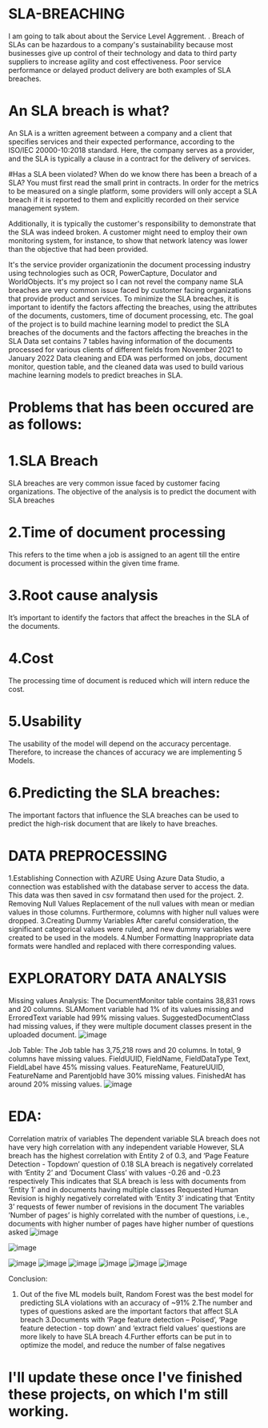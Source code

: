 # SLA-BREACHING
I am going to talk about  about the Service Level Aggrement. .
Breach of SLAs can be hazardous to a company's sustainability because most businesses give up control of their technology and data to third party suppliers to increase agility and cost effectiveness. Poor service performance or delayed product delivery are both examples of SLA breaches.

# An SLA breach is what?
An SLA is a written agreement between a company and a client that specifies services and their expected performance, according to the ISO/IEC 20000-10:2018 standard. Here, the company serves as a provider, and the SLA is typically a clause in a contract for the delivery of services.

#Has a SLA been violated? When do we know there has been a breach of a SLA?
You must first read the small print in contracts. In order for the metrics to be measured on a single platform, some providers will only accept a SLA breach if it is reported to them and explicitly recorded on their service management system.

Additionally, it is typically the customer's responsibility to demonstrate that the SLA was indeed broken. A customer might need to employ their own monitoring system, for instance, to show that network latency was lower than the objective that had been provided.

It's the service provider organizationin the document processing industry using technologies such as OCR, PowerCapture, Doculator and WorldObjects. It's my project so I can not revel the company name 
SLA breaches are very common issue faced by customer facing organizations that provide product and services. To minimize the SLA breaches, it is important to identify
the factors affecting the breaches, using the attributes of the documents, customers, time of document processing, etc.
The goal of the project is to build machine learning model to predict the SLA breaches of the documents and the factors affecting the breaches in the SLA
 Data set contains 7 tables having information of the documents processed for various
clients of different fields from November 2021 to January 2022
 Data cleaning and EDA was performed on jobs, document monitor, question table,
and the cleaned data was used to build various machine learning models to predict
breaches in SLA.

# Problems that has been occured are as follows:
# 1.SLA Breach
SLA breaches are very common issue faced  by customer facing organizations. The objective of the analysis is to predict the document with SLA breaches
# 2.Time of document processing
This refers to the time when a job is assigned to an agent till the entire document is processed within the given time frame.
# 3.Root cause analysis 
It’s important to identify the factors that affect the breaches in the SLA of the documents.
# 4.Cost
The processing time of document is reduced which will intern reduce the cost.
# 5.Usability
The usability of the model will depend on the accuracy percentage. Therefore, to increase the chances of accuracy we are implementing 5 Models. 
# 6.Predicting the SLA breaches:
The important factors that influence the SLA breaches can be used to predict the high-risk document that are likely to have breaches.

# DATA PREPROCESSING
1.Establishing Connection with AZURE
Using Azure Data Studio, a connection was established with the database server to access the data. This data was then saved in csv formatand then used for the project.
2. Removing Null Values
Replacement of the null values with mean or median values in those columns. Furthermore, columns with higher null values were dropped.
3.Creating Dummy Variables
After careful consideration, the significant categorical values were ruled, and new dummy variables were created to be used in the models.
4.Number Formatting
Inappropriate data formats were handled and replaced with there corresponding values.

# EXPLORATORY DATA ANALYSIS
Missing values Analysis:
The DocumentMonitor table contains 38,831 rows and 20 columns. SLAMoment variable had 1% of its values missing and ErroredText variable had 99% missing values. SuggestedDocumentClass had missing values, if they were multiple document classes present in the uploaded document.
![image](https://user-images.githubusercontent.com/81670865/178589021-61c9572b-afea-4436-af1a-752ee0e30905.png)

Job Table:
The Job table has 3,75,218 rows and 20 columns. In total, 9 columns have missing values. FieldUUID, FieldName, FieldDataType Text, FieldLabel have 45% missing values. FeatureName, FeatureUUID, FeatureName and ParentjobId have 30% missing values. FinishedAt has around 20% missing values.
![image](https://user-images.githubusercontent.com/81670865/178589216-17c474ff-90c0-4cbd-85c4-ae3747ad99ea.png)

# EDA:
Correlation matrix of variables
The dependent variable SLA breach does not have very high correlation with any independent variable
However, SLA breach has the highest correlation with Entity 2 of 0.3, and ‘Page Feature Detection - Topdown’ question of 0.18
SLA breach is negatively correlated with ‘Entity 2’ and ‘Document Class’ with values -0.26 and -0.23 respectively
This indicates that SLA breach is less with documents from ‘Entity 1’ and in documents having multiple classes
Requested Human Revision is highly negatively correlated with ‘Entity 3’ indicating that ‘Entity 3’ requests of fewer number of revisions in the document
The variables ‘Number of pages’ is highly correlated with the number of questions, i.e., documents with higher number of pages have higher number of questions asked
![image](https://user-images.githubusercontent.com/81670865/178589411-9f5b4557-2bff-4dcc-b290-da9eb4a477c5.png)

![image](https://user-images.githubusercontent.com/81670865/178589645-3c95c2f1-19da-4597-b89d-892f8f3b1ba7.png)

![image](https://user-images.githubusercontent.com/81670865/178589557-f67200ae-3d21-4a01-a538-5311ca362748.png)
![image](https://user-images.githubusercontent.com/81670865/178589724-d655f574-1f43-446a-9fae-34718991bad4.png)
![image](https://user-images.githubusercontent.com/81670865/178589754-b3fed1ff-35a4-41a3-bc0e-e759b13f4307.png)
![image](https://user-images.githubusercontent.com/81670865/178589774-c90f1a0c-fa1f-4ca3-a43f-db344bee3966.png)
![image](https://user-images.githubusercontent.com/81670865/178589816-001b72ca-f0ed-4f60-b716-354c730327db.png)
![image](https://user-images.githubusercontent.com/81670865/178589860-38afb4f9-80bd-428c-98f7-1a8d6fe81101.png)

Conclusion:
1. Out of the five ML models built, Random Forest was the best model for predicting SLA violations with an accuracy of ~91%
2.The number and types of questions asked are the important factors that affect SLA breach
3.Documents with ‘Page feature detection – Poised’, ‘Page feature detection - top down’ and ‘extract field values’ questions are more likely to have SLA breach
4.Further efforts can be put in to optimize the model, and reduce the number of false negatives

# I'll update these once I've finished these projects, on which I'm still working.








